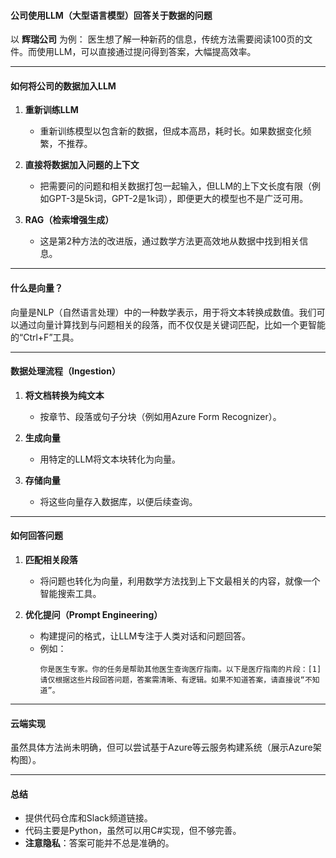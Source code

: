 #### **公司使用LLM（大型语言模型）回答关于数据的问题**
以 **辉瑞公司** 为例：
医生想了解一种新药的信息，传统方法需要阅读100页的文件。而使用LLM，可以直接通过提问得到答案，大幅提高效率。

---

#### **如何将公司的数据加入LLM**
1. **重新训练LLM**  
   - 重新训练模型以包含新的数据，但成本高昂，耗时长。如果数据变化频繁，不推荐。
   
2. **直接将数据加入问题的上下文**  
   - 把需要问的问题和相关数据打包一起输入，但LLM的上下文长度有限（例如GPT-3是5k词，GPT-2是1k词），即便更大的模型也不是广泛可用。

3. **RAG（检索增强生成）**  
   - 这是第2种方法的改进版，通过数学方法更高效地从数据中找到相关信息。

---

#### **什么是向量？**
向量是NLP（自然语言处理）中的一种数学表示，用于将文本转换成数值。我们可以通过向量计算找到与问题相关的段落，而不仅仅是关键词匹配，比如一个更智能的“Ctrl+F”工具。

---

#### **数据处理流程（Ingestion）**
1. **将文档转换为纯文本**  
   - 按章节、段落或句子分块（例如用Azure Form Recognizer）。
   
2. **生成向量**  
   - 用特定的LLM将文本块转化为向量。

3. **存储向量**  
   - 将这些向量存入数据库，以便后续查询。

---

#### **如何回答问题**
1. **匹配相关段落**  
   - 将问题也转化为向量，利用数学方法找到上下文最相关的内容，就像一个智能搜索工具。

2. **优化提问（Prompt Engineering）**  
   - 构建提问的格式，让LLM专注于人类对话和问题回答。
   - 例如：
     ```text
     你是医生专家。你的任务是帮助其他医生查询医疗指南。以下是医疗指南的片段：[1]  
     请仅根据这些片段回答问题，答案需清晰、有逻辑。如果不知道答案，请直接说“不知道”。
     ```

---

#### **云端实现**
虽然具体方法尚未明确，但可以尝试基于Azure等云服务构建系统（展示Azure架构图）。

---

#### **总结**
- 提供代码仓库和Slack频道链接。
- 代码主要是Python，虽然可以用C#实现，但不够完善。
- **注意隐私**：答案可能并不总是准确的。
